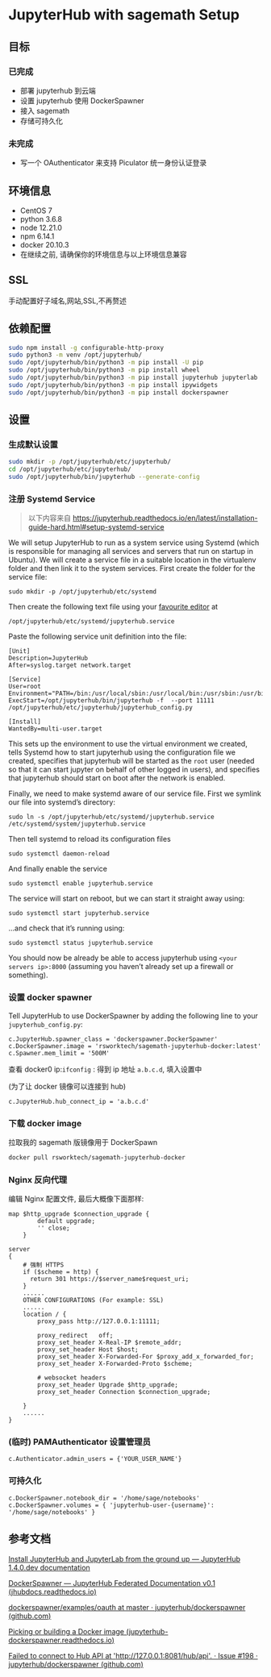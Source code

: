 # JupyterHub with sagemath Setup

## 目标

### 已完成

- 部署 jupyterhub 到云端
- 设置 jupyterhub 使用 DockerSpawner
- 接入 sagemath
- 存储可持久化

### 未完成

- 写一个 OAuthenticator 来支持 Piculator 统一身份认证登录

## 环境信息

- CentOS 7
- python 3.6.8
- node 12.21.0
- npm 6.14.1
- docker 20.10.3
- 在继续之前, 请确保你的环境信息与以上环境信息兼容

## SSL

手动配置好子域名,网站,SSL,不再赘述

## 依赖配置

```bash
sudo npm install -g configurable-http-proxy
sudo python3 -m venv /opt/jupyterhub/
sudo /opt/jupyterhub/bin/python3 -m pip install -U pip
sudo /opt/jupyterhub/bin/python3 -m pip install wheel
sudo /opt/jupyterhub/bin/python3 -m pip install jupyterhub jupyterlab
sudo /opt/jupyterhub/bin/python3 -m pip install ipywidgets
sudo /opt/jupyterhub/bin/python3 -m pip install dockerspawner
```

## 设置

### 生成默认设置

```bash
sudo mkdir -p /opt/jupyterhub/etc/jupyterhub/
cd /opt/jupyterhub/etc/jupyterhub/
sudo /opt/jupyterhub/bin/jupyterhub --generate-config
```

### 注册 Systemd Service

> 以下内容来自 https://jupyterhub.readthedocs.io/en/latest/installation-guide-hard.html#setup-systemd-service

We will setup JupyterHub to run as a system service using Systemd (which is responsible for managing all services and servers that run on startup in Ubuntu). We will create a service file in a suitable location in the virtualenv folder and then link it to the system services. First create the folder for the service file:

```
sudo mkdir -p /opt/jupyterhub/etc/systemd
```

Then create the following text file using your [favourite editor](https://micro-editor.github.io/) at

```
/opt/jupyterhub/etc/systemd/jupyterhub.service
```


Paste the following service unit definition into the file:

```
[Unit]
Description=JupyterHub
After=syslog.target network.target

[Service]
User=root
Environment="PATH=/bin:/usr/local/sbin:/usr/local/bin:/usr/sbin:/usr/bin:/opt/jupyterhub/bin"
ExecStart=/opt/jupyterhub/bin/jupyterhub -f  --port 11111 /opt/jupyterhub/etc/jupyterhub/jupyterhub_config.py

[Install]
WantedBy=multi-user.target
```


This sets up the environment to use the virtual environment we created, tells Systemd how to start jupyterhub using the configuration file we created, specifies that jupyterhub will be started as the `root` user (needed so that it can start jupyter on behalf of other logged in users), and specifies that jupyterhub should start on boot after the network is enabled.

Finally, we need to make systemd aware of our service file. First we symlink our file into systemd’s directory:

```
sudo ln -s /opt/jupyterhub/etc/systemd/jupyterhub.service /etc/systemd/system/jupyterhub.service
```


Then tell systemd to reload its configuration files

```
sudo systemctl daemon-reload
```


And finally enable the service

```
sudo systemctl enable jupyterhub.service
```


The service will start on reboot, but we can start it straight away using:

```
sudo systemctl start jupyterhub.service
```


…and check that it’s running using:

```
sudo systemctl status jupyterhub.service
```


You should now be already be able to access jupyterhub using `<your servers ip>:8000` (assuming you haven’t already set up a firewall or something). 

### 设置 docker spawner

Tell JupyterHub to use DockerSpawner by adding the following line to your `jupyterhub_config.py`:

```
c.JupyterHub.spawner_class = 'dockerspawner.DockerSpawner'
c.DockerSpawner.image = 'rsworktech/sagemath-jupyterhub-docker:latest'
c.Spawner.mem_limit = '500M'
```

查看 docker0 ip:`ifconfig` : 得到 ip 地址 `a.b.c.d`, 填入设置中

(为了让 docker 镜像可以连接到 hub)

```
c.JupyterHub.hub_connect_ip = 'a.b.c.d'
```

### 下载 docker image

拉取我的 sagemath 版镜像用于 DockerSpawn

```bash
docker pull rsworktech/sagemath-jupyterhub-docker
```

### Nginx 反向代理

编辑 Nginx 配置文件, 最后大概像下面那样:

```nginx
map $http_upgrade $connection_upgrade {
        default upgrade;
        '' close;
    }

server
{
    # 强制 HTTPS
    if ($scheme = http) {
      return 301 https://$server_name$request_uri;
    }
    ......
    OTHER CONFIGURATIONS (For example: SSL)
    ......
    location / {
    	proxy_pass http://127.0.0.1:11111;

    	proxy_redirect   off;
    	proxy_set_header X-Real-IP $remote_addr;
    	proxy_set_header Host $host;
    	proxy_set_header X-Forwarded-For $proxy_add_x_forwarded_for;
    	proxy_set_header X-Forwarded-Proto $scheme;

    	# websocket headers
    	proxy_set_header Upgrade $http_upgrade;
    	proxy_set_header Connection $connection_upgrade;
        
  	}
	......
}
```

### (临时) PAMAuthenticator 设置管理员

```
c.Authenticator.admin_users = {'YOUR_USER_NAME'}
```

### 可持久化

```
c.DockerSpawner.notebook_dir = '/home/sage/notebooks'
c.DockerSpawner.volumes = { 'jupyterhub-user-{username}': '/home/sage/notebooks' }
```

## 参考文档

[Install JupyterHub and JupyterLab from the ground up — JupyterHub 1.4.0.dev documentation](https://jupyterhub.readthedocs.io/en/latest/installation-guide-hard.html)

[DockerSpawner — JupyterHub Federated Documentation v0.1 (jhubdocs.readthedocs.io)](https://jhubdocs.readthedocs.io/en/latest/dockerspawner/README.html#building-the-docker-images)

[dockerspawner/examples/oauth at master · jupyterhub/dockerspawner (github.com)](https://github.com/jupyterhub/dockerspawner/tree/master/examples/oauth)

[Picking or building a Docker image (jupyterhub-dockerspawner.readthedocs.io)](https://jupyterhub-dockerspawner.readthedocs.io/en/latest/docker-image.html)

[Failed to connect to Hub API at 'http://127.0.0.1:8081/hub/api'. · Issue #198 · jupyterhub/dockerspawner (github.com)](https://github.com/jupyterhub/dockerspawner/issues/198)